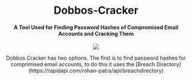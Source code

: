 <h1 align="center">Dobbos-Cracker</h1>

<h4 align="center">A Tool Used for Finding Password Hashes of Compromised Email Accounts and Cracking Them</h4>

<p align="center"><img src="https://imgur.com/QWTSmxr.jpg"></p>

<p align="center">Dobbos Cracker has two options. The first is to find password hashes for comprimised email accounts, to do this it uses the [Breach Directory](https://rapidapi.com/rohan-patra/api/breachdirectory)</p>
